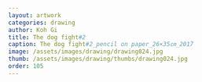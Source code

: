 ```yaml
---
layout: artwork
categories: drawing
author: Koh Gi
title: The dog fight#2
caption: The dog fight#2_pencil on paper_26×35㎝_2017
image: /assets/images/drawing/drawing024.jpg
thumb: /assets/images/drawing/thumbs/drawing024.jpg
order: 105
---
```

